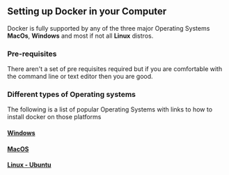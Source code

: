 ## Setting up Docker in your Computer

Docker is fully supported by any of the three major Operating Systems **MacOs**, **Windows** and most if not all **Linux** distros.

### Pre-requisites
There aren't a set of pre requisites required but if you are comfortable with the command line or text editor then you are good.

### Different types of Operating systems
The following is a list of popular Operating Systems with links to how to install docker on those platforms

#### [Windows](https://docs.docker.com/docker-for-windows/install/)

#### [MacOS](https://docs.docker.com/v17.12/docker-for-mac/install/)

#### [Linux - Ubuntu](https://docs.docker.com/install/linux/docker-ce/ubuntu/)

